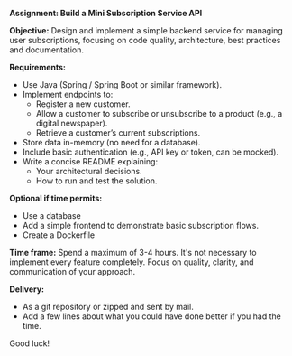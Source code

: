 **Assignment: Build a Mini Subscription Service API**

**Objective:**
Design and implement a simple backend service for managing user subscriptions, focusing on code quality, architecture, best practices and documentation.

**Requirements:**
- Use Java (Spring / Spring Boot or similar framework).
- Implement endpoints to:
    - Register a new customer.
    - Allow a customer to subscribe or unsubscribe to a product (e.g., a digital newspaper).
    - Retrieve a customer’s current subscriptions.
- Store data in-memory (no need for a database).
- Include basic authentication (e.g., API key or token, can be mocked).
- Write a concise README explaining:
    - Your architectural decisions.
    - How to run and test the solution.

**Optional if time permits:**
- Use a database
- Add a simple frontend to demonstrate basic subscription flows.
- Create a Dockerfile

**Time frame:**
Spend a maximum of 3-4 hours. It's not necessary to implement every feature completely. Focus on quality, clarity, and communication of your approach.

**Delivery:**
- As a git repository or zipped and sent by mail.
- Add a few lines about what you could have done better if you had the time.

Good luck!
